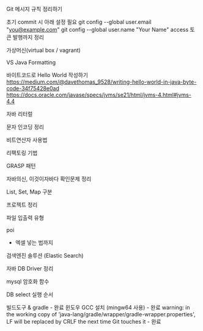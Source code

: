 Git 메시지 규칙 정리하기

초기 commit 시 아래 설정 필요
  git config --global user.email "you@example.com"
  git config --global user.name "Your Name"
access 토큰 발행까지 정리

가상머신(virtual box / vagrant)

VS Java Formatting

바이트코드로 Hello World 작성하기
https://medium.com/@davethomas_9528/writing-hello-world-in-java-byte-code-34f75428e0ad
https://docs.oracle.com/javase/specs/jvms/se21/html/jvms-4.html#jvms-4.4

자바 리터럴

문자 인코딩 정리

비트연산자 사용법

리팩토링 기법

GRASP 패턴

자바의신, 이것이자바다 확인문제 정리

List, Set, Map 구분

프로젝트 정리

파일 입출력 유형


poi
- 엑셀 넣는 법까지


검색엔진 솔루션 (Elastic Search)

자바 DB Driver 정리

mysql 암호화 함수

DB select 실행 순서



빌드도구 & gradle - 완료
윈도우 GCC 설치 (mingw64 사용) - 완료
warning: in the working copy of 'java-lang/gradle/wrapper/gradle-wrapper.properties', LF will be replaced by CRLF the next time Git touches it - 완료
